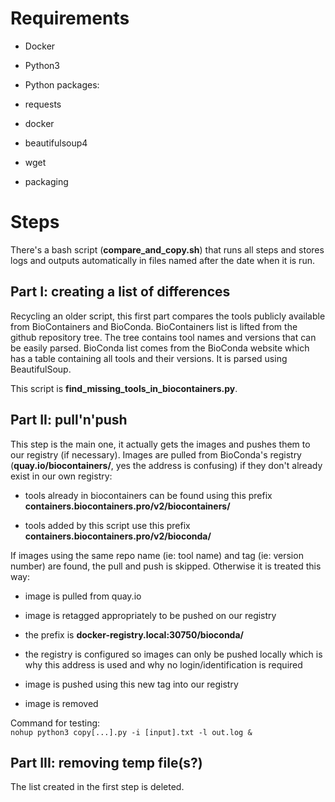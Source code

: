 # Requirements

* Docker

* Python3    

* Python packages:   
 * requests
 * docker
 * beautifulsoup4
 * wget
 * packaging

# Steps

There's a bash script (__compare\_and\_copy.sh__) that runs all steps and stores logs and outputs automatically in files named after the date when it is run.

## Part I: creating a list of differences     

Recycling an older script, this first part compares the tools publicly available from BioContainers and BioConda.
BioContainers list is lifted from the github repository tree. The tree contains tool names and versions that can be easily parsed.
BioConda list comes from the BioConda website which has a table containing all tools and their versions. It is parsed using BeautifulSoup.

This script is __find\_missing\_tools\_in\_biocontainers.py__.

## Part II: pull'n'push     

This step is the main one, it actually gets the images and pushes them to our registry (if necessary).
Images are pulled from BioConda's registry (__quay.io/biocontainers/__, yes the address is confusing) if they don't already exist in our own registry:

* tools already in biocontainers can be found using this prefix __containers.biocontainers.pro/v2/biocontainers/__

* tools added by this script use this prefix __containers.biocontainers.pro/v2/bioconda/__

If images using the same repo name (ie: tool name) and tag (ie: version number) are found, the pull and push is skipped.
Otherwise it is treated this way:     

* image is pulled from quay.io     

* image is retagged appropriately to be pushed on our registry     

 * the prefix is __docker-registry.local:30750/bioconda/__     

 * the registry is configured so images can only be pushed locally which is why this address is used and why no login/identification is required    

* image is pushed using this new tag into our registry    

* image is removed    

Command for testing:    
```nohup python3 copy[...].py -i [input].txt -l out.log &```

## Part III: removing temp file(s?)

The list created in the first step is deleted.
